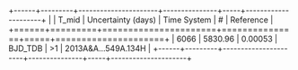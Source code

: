 +------+---------+----------------------+---------------+-----+---------------------+
|      |   T_mid |   Uncertainty (days) | Time System   | #   | Reference           |
+======+=========+======================+===============+=====+=====================+
| 6066 | 5830.96 |              0.00053 | BJD_TDB       | >1  | 2013A&A...549A.134H |
+------+---------+----------------------+---------------+-----+---------------------+